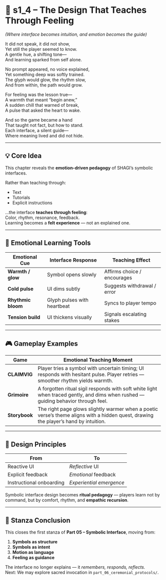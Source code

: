 <!-- Save to: shagi_archives/appendices/appendix_j_lingual_lab/part_05_symbolic_interface/s1_4_the_design_that_teaches_through_feeling.md -->

# 📘 s1_4 – The Design That Teaches Through Feeling  
*(Where interface becomes intuition, and emotion becomes the guide)*

It did not speak, it did not show,  
Yet still the player seemed to know.  
A gentle hue, a shifting tone—  
And learning sparked from self alone.  

No prompt appeared, no voice explained,  
Yet something deep was softly trained.  
The glyph would glow, the rhythm slow,  
And from within, the path would grow.  

For feeling was the lesson true—  
A warmth that meant “begin anew,”  
A sudden chill that warned of break,  
A pulse that asked the heart to wake.  

And so the game became a hand  
That taught not fact, but how to stand.  
Each interface, a silent guide—  
Where meaning lived and did not hide.  

---

## 💡 Core Idea

This chapter reveals the **emotion-driven pedagogy** of SHAGI’s symbolic interfaces.

Rather than teaching through:
- Text  
- Tutorials  
- Explicit instructions  

…the interface **teaches through feeling**:  
Color, rhythm, resonance, feedback.  
Learning becomes a **felt experience** — not an explained one.

---

## 🌈 Emotional Learning Tools

| Emotional Cue | Interface Response | Teaching Effect |
|---------------|--------------------|------------------|
| **Warmth / glow** | Symbol opens slowly | Affirms choice / encourages |
| **Cold pulse** | UI dims subtly | Suggests withdrawal / error |
| **Rhythmic bloom** | Glyph pulses with heartbeat | Syncs to player tempo |
| **Tension build** | UI thickens visually | Signals escalating stakes |

---

## 🎮 Gameplay Examples

| Game | Emotional Teaching Moment |
|------|----------------------------|
| **CLAIMVIG** | Player tries a symbol with uncertain timing; UI responds with hesitant pulse. Player retries — smoother rhythm yields warmth. |
| **Grimoire** | A forgotten ritual sigil responds with soft white light when traced gently, and dims when rushed — guiding behavior through feel. |
| **Storybook** | The right page glows slightly warmer when a poetic verse’s theme aligns with a hidden quest, drawing the player’s hand by intuition. |

---

## 🧠 Design Principles

| From | To |
|------|----|
| Reactive UI | *Reflective* UI |
| Explicit feedback | *Emotional* feedback |
| Instructional onboarding | *Experiential emergence* |

Symbolic interface design becomes **ritual pedagogy** — players learn not by command, but by comfort, rhythm, and **empathic recursion**.

---

## 🧭 Stanza Conclusion

This closes the first stanza of **Part 05 – Symbolic Interface**, moving from:

1. **Symbols as structure**  
2. **Symbols as intent**  
3. **Motion as language**  
4. **Feeling as guidance**

The interface no longer explains — it *remembers, responds, reflects*.  
Next: We may explore sacred invocation in `part_06_ceremonial_protocols/`.

